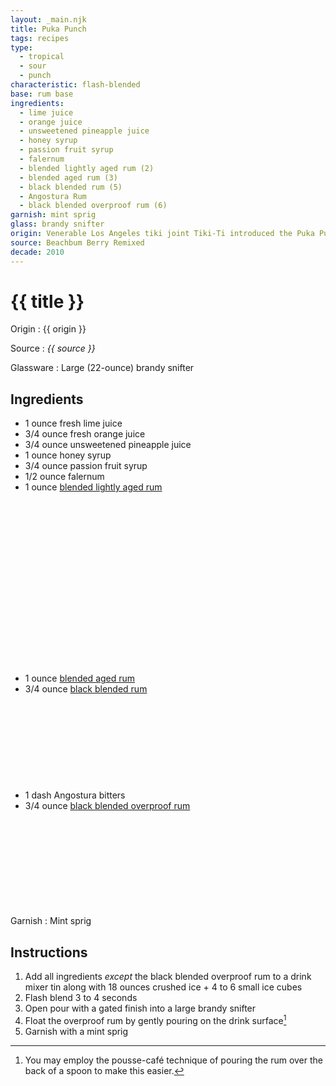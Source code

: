 ```yaml
---
layout: _main.njk
title: Puka Punch
tags: recipes
type:
  - tropical
  - sour
  - punch
characteristic: flash-blended
base: rum base
ingredients:
  - lime juice
  - orange juice
  - unsweetened pineapple juice
  - honey syrup
  - passion fruit syrup
  - falernum
  - blended lightly aged rum (2)
  - blended aged rum (3)
  - black blended rum (5)
  - Angostura Rum
  - black blended overproof rum (6)
garnish: mint sprig
glass: brandy snifter
origin: Venerable Los Angeles tiki joint Tiki-Ti introduced the Puka Punch in 1961.
source: Beachbum Berry Remixed
decade: 2010
---
```

<!-- markdownlint-disable MD025 -->
# {{ title }}
<!-- markdownlint-disable MD025 -->

Origin
  : {{ origin }}

Source
  : <cite>{{ source }}</cite>

Glassware
  : Large (22-ounce) brandy snifter

## Ingredients

* 1 ounce fresh lime juice
* 3/4 ounce fresh orange juice
* 3/4 ounce unsweetened pineapple juice
* 1 ounce honey syrup
* 3/4 ounce passion fruit syrup
* 1/2 ounce falernum
* 1 ounce [blended lightly aged rum](/rums/04-rum-blended-lightly-aged/)<icon-l space="1em" label="(2)" class="bigger"><span class="with-icon"><svg class="icon"><use href="/assets/images/icons/circle-2.svg#circle-2"></use></svg></span></icon-l>
* 1 ounce [blended aged rum](/rums/05-rum-blended-aged/)<icon-l space="1em" label="(3)" class="bigger"><span class="with-icon"><svg class="icon"><use href="/assets/images/icons/circle-3.svg#circle-3"></use></svg></span></icon-l>
* 3/4 ounce [black blended rum](/11-rum-black-blended/)<icon-l space="1em" label="(5)" class="bigger"><span class="with-icon"><svg class="icon"><use href="/assets/images/icons/circle-5.svg#circle-5"></use></svg></span></icon-l>
* 1 dash Angostura bitters
* 3/4 ounce [black blended overproof rum](/rums/12-rum-black-blended-overproof/)<icon-l space="1em" label="(6)" class="bigger"><span class="with-icon"><svg class="icon"><use href="/assets/images/icons/circle-6.svg#circle-6"></use></svg></span></icon-l>

Garnish
  : Mint sprig

## Instructions

1. Add all ingredients *except* the black blended overproof rum to a drink mixer tin along with 18 ounces crushed ice + 4 to 6 small ice cubes
2. Flash blend 3 to 4 seconds
3. Open pour with a gated finish into a large brandy snifter
4. Float the overproof rum by gently pouring on the drink surface[^1]
5. Garnish with a mint sprig

[^1]: You may employ the pousse-café technique of pouring the rum over the back of a spoon to make this easier.
